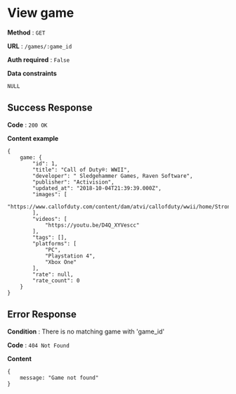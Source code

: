 # View game

**Method** : `GET`

**URL** : `/games/:game_id`

**Auth required** : `False`

**Data constraints** 
```
NULL
```

## Success Response

**Code** : `200 OK`

**Content example**
```
{
    game: {
        "id": 1,
        "title": "Call of Duty®: WWII",
        "developer": " Sledgehammer Games, Raven Software",
        "publisher": "Activision",
        "updated_at": "2018-10-04T21:39:39.000Z",
        "images": [
            "https://www.callofduty.com/content/dam/atvi/callofduty/wwii/home/Stronghold_Metadata_Image.jpg"
        ],
        "videos": [
            "https://youtu.be/D4Q_XYVescc"
        ],
        "tags": [],
        "platforms": [
            "PC",
            "Playstation 4",
            "Xbox One"
        ],
        "rate": null,
        "rate_count": 0
    }
}
```

## Error Response

**Condition** : There is no matching game with 'game_id'

**Code** : `404 Not Found`

**Content**

```
{
    message: "Game not found"
}
```